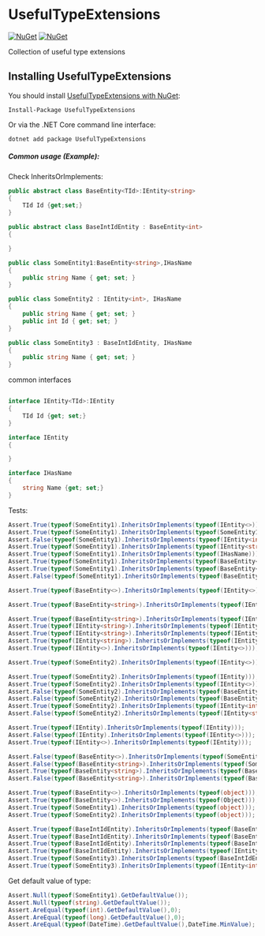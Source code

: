 # UsefulTypeExtensions

[![NuGet](https://img.shields.io/nuget/dt/UTypeExtensions.svg)](https://www.nuget.org/packages/UTypeExtensions/) 
[![NuGet](https://img.shields.io/nuget/vpre/UTypeExtensions.svg)](https://www.nuget.org/packages/UTypeExtensions/)

Collection of useful type extensions

## Installing UsefulTypeExtensions

You should install [UsefulTypeExtensions with NuGet](https://www.nuget.org/packages/UTypeExtensions):

    Install-Package UsefulTypeExtensions
    
Or via the .NET Core command line interface:

    dotnet add package UsefulTypeExtensions


##### Common usage (Example):

Check InheritsOrImplements:

```cs 
public abstract class BaseEntity<TId>:IEntity<string>
{
    TId Id {get;set;}
}

public abstract class BaseIntIdEntity : BaseEntity<int>
{

}

public class SomeEntity1:BaseEntity<string>,IHasName
{
    public string Name { get; set; }
}

public class SomeEntity2 : IEntity<int>, IHasName
{
    public string Name { get; set; }
    public int Id { get; set; }
}

public class SomeEntity3 : BaseIntIdEntity, IHasName
{
    public string Name { get; set; }
}


```
common interfaces
```cs

interface IEntity<TId>:IEntity
{
    TId Id {get; set;}
}

interface IEntity
{

}

interface IHasName
{
    string Name {get; set;}
}

```

Tests:

```cs
Assert.True(typeof(SomeEntity1).InheritsOrImplements(typeof(IEntity<>)));
Assert.True(typeof(SomeEntity1).InheritsOrImplements(typeof(SomeEntity1)));
Assert.False(typeof(SomeEntity1).InheritsOrImplements(typeof(IEntity<int>)));
Assert.True(typeof(SomeEntity1).InheritsOrImplements(typeof(IEntity<string>))); 
Assert.True(typeof(SomeEntity1).InheritsOrImplements(typeof(IHasName)));
Assert.True(typeof(SomeEntity1).InheritsOrImplements(typeof(BaseEntity<>)));
Assert.True(typeof(SomeEntity1).InheritsOrImplements(typeof(BaseEntity<string>)));
Assert.False(typeof(SomeEntity1).InheritsOrImplements(typeof(BaseEntity<int>)));

Assert.True(typeof(BaseEntity<>).InheritsOrImplements(typeof(IEntity<>)));

Assert.True(typeof(BaseEntity<string>).InheritsOrImplements(typeof(IEntity<string>)));

Assert.True(typeof(BaseEntity<string>).InheritsOrImplements(typeof(IEntity<>)));
Assert.True(typeof(IEntity<string>).InheritsOrImplements(typeof(IEntity<>)));
Assert.True(typeof(IEntity<string>).InheritsOrImplements(typeof(IEntity)));
Assert.True(typeof(IEntity<string>).InheritsOrImplements(typeof(IEntity<string>)));
Assert.True(typeof(IEntity<>).InheritsOrImplements(typeof(IEntity<>)));

Assert.True(typeof(SomeEntity2).InheritsOrImplements(typeof(IEntity<>)));

Assert.True(typeof(SomeEntity2).InheritsOrImplements(typeof(IEntity)));
Assert.True(typeof(SomeEntity2).InheritsOrImplements(typeof(IEntity<>)));
Assert.False(typeof(SomeEntity2).InheritsOrImplements(typeof(BaseEntity<>)));
Assert.False(typeof(SomeEntity2).InheritsOrImplements(typeof(BaseEntity<int>)));
Assert.True(typeof(SomeEntity2).InheritsOrImplements(typeof(IEntity<int>)));
Assert.False(typeof(SomeEntity2).InheritsOrImplements(typeof(IEntity<string>)));

Assert.True(typeof(IEntity).InheritsOrImplements(typeof(IEntity)));
Assert.False(typeof(IEntity).InheritsOrImplements(typeof(IEntity<>)));
Assert.True(typeof(IEntity<>).InheritsOrImplements(typeof(IEntity)));

Assert.False(typeof(BaseEntity<>).InheritsOrImplements(typeof(SomeEntity1)));
Assert.False(typeof(BaseEntity<string>).InheritsOrImplements(typeof(SomeEntity1)));
Assert.True(typeof(BaseEntity<string>).InheritsOrImplements(typeof(BaseEntity<>)));
Assert.False(typeof(BaseEntity<string>).InheritsOrImplements(typeof(BaseEntity<int>)));

Assert.True(typeof(BaseEntity<>).InheritsOrImplements(typeof(object)));
Assert.True(typeof(BaseEntity<>).InheritsOrImplements(typeof(Object)));
Assert.True(typeof(SomeEntity1).InheritsOrImplements(typeof(object)));
Assert.True(typeof(SomeEntity2).InheritsOrImplements(typeof(object)));

Assert.True(typeof(BaseIntIdEntity).InheritsOrImplements(typeof(BaseEntity<>)));
Assert.True(typeof(BaseIntIdEntity).InheritsOrImplements(typeof(BaseEntity<int>)));
Assert.True(typeof(BaseIntIdEntity).InheritsOrImplements(typeof(BaseIntIdEntity)));
Assert.True(typeof(BaseIntIdEntity).InheritsOrImplements(typeof(IEntity<int>)));
Assert.True(typeof(SomeEntity3).InheritsOrImplements(typeof(BaseIntIdEntity)));
Assert.True(typeof(SomeEntity3).InheritsOrImplements(typeof(IEntity<int>)));

```

Get default value of type:
```cs
Assert.Null(typeof(SomeEntity1).GetDefaultValue());
Assert.Null(typeof(string).GetDefaultValue());
Assert.AreEqual(typeof(int).GetDefaultValue(),0);
Assert.AreEqual(typeof(long).GetDefaultValue(),0);
Assert.AreEqual(typeof(DateTime).GetDefaultValue(),DateTime.MinValue);

```
